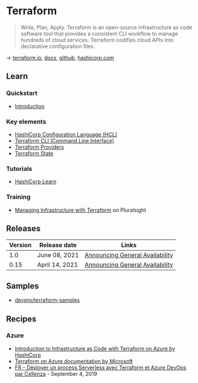 # Terraform

> Write, Plan, Apply. Terraform is an open-source infrastructure as code software tool that provides a consistent CLI workflow to manage hundreds of cloud services. Terraform codifies cloud APIs into declarative configuration files.

→ [terraform.io](https://www.terraform.io/), [docs](https://www.terraform.io/docs/index.html), [github](https://github.com/hashicorp/terraform), [hashicorp.com](https://www.hashicorp.com/products/terraform/)

## Learn

### Quickstart

- [Introduction](https://www.terraform.io/intro/index.html)

### Key elements

- [HashiCorp Configuration Language (HCL)](./docs/hcl.md)
- [Terraform CLI (Command Line Interface)](./docs/terraform-cli.md)
- [Terraform Providers](./docs/terraform-providers.md)
- [Terraform State](https://www.terraform.io/docs/language/state/index.html)

### Tutorials

- [HashiCorp Learn](https://learn.hashicorp.com/terraform)

### Training

- [Managing Infrastructure with Terraform](https://app.pluralsight.com/paths/skills/managing-infrastructure-with-terraform) on Pluralsight

## Releases

Version | Release date | Links
------- | ------------ | -----
1.0 | June 08, 2021 | [Announcing General Availability](https://www.hashicorp.com/blog/announcing-hashicorp-terraform-1-0-general-availability)
0.15 | April 14, 2021 | [Announcing General Availability](https://www.hashicorp.com/blog/announcing-hashicorp-terraform-0-15-general-availability)

## Samples

- [devpro/terraform-samples](https://github.com/devpro/terraform-samples)

## Recipes

### Azure

- [Introduction to Infrastructure as Code with Terraform on Azure by HashiCorp](https://learn.hashicorp.com/tutorials/terraform/infrastructure-as-code?in=terraform/azure-get-started)
- [Terraform on Azure documentation by Microsoft](https://docs.microsoft.com/en-us/azure/developer/terraform/)
- [FR - Déployer un process Serverless avec Terraform et Azure DevOps par Cellenza](https://blog.cellenza.com/devops/deployer-un-process-serverless-avec-terraform-et-azure-devops/) - September 4, 2019
